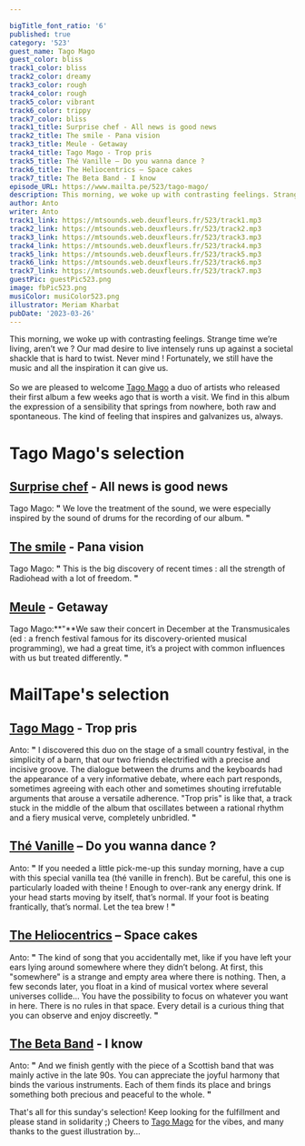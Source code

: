 ```yaml
---

bigTitle_font_ratio: '6'
published: true
category: '523'
guest_name: Tago Mago
guest_color: bliss
track1_color: bliss
track2_color: dreamy
track3_color: rough
track4_color: rough
track5_color: vibrant
track6_color: trippy
track7_color: bliss
track1_title: Surprise chef - All news is good news
track2_title: The smile - Pana vision
track3_title: Meule - Getaway
track4_title: Tago Mago - Trop pris
track5_title: Thé Vanille – Do you wanna dance ?
track6_title: The Heliocentrics – Space cakes
track7_title: The Beta Band - I know
episode_URL: https://www.mailta.pe/523/tago-mago/
description: This morning, we woke up with contrasting feelings. Strange time we’re living, aren’t we ? Our mad desire to live intensely runs up against a societal shackle that is hard to twist. Never mind ! Fortunately, we still have the music and all the inspiration it can give us.  So we are pleased to welcome Tago Mago a duo of artists who released their first album a few weeks ago that is worth a visit. We find in this album the expression of a sensibility that springs from nowhere, both raw and spontaneous. The kind of feeling that inspires and galvanizes us, always.
author: Anto
writer: Anto
track1_link: https://mtsounds.web.deuxfleurs.fr/523/track1.mp3
track2_link: https://mtsounds.web.deuxfleurs.fr/523/track2.mp3
track3_link: https://mtsounds.web.deuxfleurs.fr/523/track3.mp3
track4_link: https://mtsounds.web.deuxfleurs.fr/523/track4.mp3
track5_link: https://mtsounds.web.deuxfleurs.fr/523/track5.mp3
track6_link: https://mtsounds.web.deuxfleurs.fr/523/track6.mp3
track7_link: https://mtsounds.web.deuxfleurs.fr/523/track7.mp3
guestPic: guestPic523.png
image: fbPic523.png
musiColor: musiColor523.png
illustrator: Meriam Kharbat
pubDate: '2023-03-26'
---
```

This morning, we woke up with contrasting feelings. Strange time we’re living, aren’t we ? Our mad desire to live intensely runs up against a societal shackle that is hard to twist. Never mind ! Fortunately, we still have the music and all the inspiration it can give us.
<br><br>
So we are pleased to welcome [Tago Mago](https://tagomago.bandcamp.com/releases) a duo of artists who released their first album a few weeks ago that is worth a visit. We find in this album the expression of a sensibility that springs from nowhere, both raw and spontaneous. The kind of feeling that inspires and galvanizes us, always.

# Tago Mago's selection

## [Surprise chef](https://surprisechef.bandcamp.com/) - All news is good news
Tago Mago: **"** We love the treatment of the sound, we were especially inspired by the sound of drums for the recording of our album. **"** 

## [The smile](https://thesmiletheband.com/) - Pana vision
Tago Mago: **"** This is the big discovery of recent times : all the strength of Radiohead with a lot of freedom. **"** 

##  [Meule](https://legroupemeule.bandcamp.com/releases) - Getaway
Tago Mago:**"**We saw their concert in December at the Transmusicales (ed : a french festival famous for its discovery-oriented musical programming), we had a great time, it’s a project with common influences with us but treated differently. **"** 

# MailTape's selection

## [Tago Mago](https://tagomago.bandcamp.com/releases) - Trop pris
Anto: **"** I discovered this duo on the stage of a small country festival, in the simplicity of a barn, that our two friends electrified with a precise and incisive groove. The dialogue between the drums and the keyboards had the appearance of a very informative debate, where each part responds, sometimes agreeing with each other and sometimes shouting irrefutable arguments that arouse a versatile adherence. 
"Trop pris" is like that, a track stuck in the middle of the album that oscillates between a rational rhythm and a fiery musical verve, completely unbridled. **"** 

## [Thé Vanille](https://thevanille.bandcamp.com/) – Do you wanna dance ?
Anto: **"** If you needed a little pick-me-up this sunday morning, have a cup with this special vanilla tea (thé vanille in french). But be careful, this one is particularly loaded with theine ! Enough to over-rank any energy drink. If your head starts moving by itself, that’s normal. If your foot is beating frantically, that’s normal. Let the tea brew ! **"** 

## [The Heliocentrics](https://theheliocentrics.bandcamp.com/) – Space cakes
Anto: **"** The kind of song that you accidentally met, like if you have left your ears lying around somewhere where they didn’t belong. At first, this "somewhere" is a strange and empty area where there is nothing. Then, a few seconds later, you float in a kind of musical vortex where several universes collide… You have the possibility to focus on whatever you want in here. There is no rules in that space. Every detail is a curious thing that you can observe and enjoy discreetly. **"** 

## [The Beta Band](https://gonzai.com/20-ans-apres-lhistoire-completement-foiree-de-the-beta-band/) - I know
Anto: **"** And we finish gently with the piece of a Scottish band that was mainly active in the late 90s. You can appreciate the joyful harmony that binds the various instruments. Each of them finds its place and brings something both precious and peaceful to the whole. **"** 

That's all for this sunday's selection! Keep looking for the fulfillment and please stand in solidarity ;) Cheers to [Tago Mago](https://tagomago.bandcamp.com/releases) for the vibes, and many thanks to the guest illustration by...
